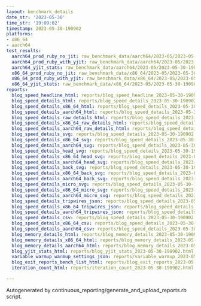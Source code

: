 ```yaml
---
layout: benchmark_details
date_str: '2023-05-30'
time_str: '19:09:02'
timestamp: 2023-05-30-190902
platforms:
- x86_64
- aarch64
test_results:
  aarch64_prod_ruby_no_jit: raw_benchmark_data/aarch64/2023-05/2023-05-30-190902_basic_benchmark_aarch64_prod_ruby_no_jit.json
  aarch64_prod_ruby_with_yjit: raw_benchmark_data/aarch64/2023-05/2023-05-30-190902_basic_benchmark_aarch64_prod_ruby_with_yjit.json
  aarch64_yjit_stats: raw_benchmark_data/aarch64/2023-05/2023-05-30-190902_basic_benchmark_aarch64_yjit_stats.json
  x86_64_prod_ruby_no_jit: raw_benchmark_data/x86_64/2023-05/2023-05-30-190902_basic_benchmark_x86_64_prod_ruby_no_jit.json
  x86_64_prod_ruby_with_yjit: raw_benchmark_data/x86_64/2023-05/2023-05-30-190902_basic_benchmark_x86_64_prod_ruby_with_yjit.json
  x86_64_yjit_stats: raw_benchmark_data/x86_64/2023-05/2023-05-30-190902_basic_benchmark_x86_64_yjit_stats.json
reports:
  blog_speed_headline_html: reports/blog_speed_headline_2023-05-30-190902.html
  blog_speed_details_html: reports/blog_speed_details_2023-05-30-190902.html
  blog_speed_details_x86_64_html: reports/blog_speed_details_2023-05-30-190902.x86_64.html
  blog_speed_details_aarch64_html: reports/blog_speed_details_2023-05-30-190902.aarch64.html
  blog_speed_details_raw_details_html: reports/blog_speed_details_2023-05-30-190902.raw_details.html
  blog_speed_details_x86_64_raw_details_html: reports/blog_speed_details_2023-05-30-190902.x86_64.raw_details.html
  blog_speed_details_aarch64_raw_details_html: reports/blog_speed_details_2023-05-30-190902.aarch64.raw_details.html
  blog_speed_details_svg: reports/blog_speed_details_2023-05-30-190902.svg
  blog_speed_details_x86_64_svg: reports/blog_speed_details_2023-05-30-190902.x86_64.svg
  blog_speed_details_aarch64_svg: reports/blog_speed_details_2023-05-30-190902.aarch64.svg
  blog_speed_details_head_svg: reports/blog_speed_details_2023-05-30-190902.head.svg
  blog_speed_details_x86_64_head_svg: reports/blog_speed_details_2023-05-30-190902.x86_64.head.svg
  blog_speed_details_aarch64_head_svg: reports/blog_speed_details_2023-05-30-190902.aarch64.head.svg
  blog_speed_details_back_svg: reports/blog_speed_details_2023-05-30-190902.back.svg
  blog_speed_details_x86_64_back_svg: reports/blog_speed_details_2023-05-30-190902.x86_64.back.svg
  blog_speed_details_aarch64_back_svg: reports/blog_speed_details_2023-05-30-190902.aarch64.back.svg
  blog_speed_details_micro_svg: reports/blog_speed_details_2023-05-30-190902.micro.svg
  blog_speed_details_x86_64_micro_svg: reports/blog_speed_details_2023-05-30-190902.x86_64.micro.svg
  blog_speed_details_aarch64_micro_svg: reports/blog_speed_details_2023-05-30-190902.aarch64.micro.svg
  blog_speed_details_tripwires_json: reports/blog_speed_details_2023-05-30-190902.tripwires.json
  blog_speed_details_x86_64_tripwires_json: reports/blog_speed_details_2023-05-30-190902.x86_64.tripwires.json
  blog_speed_details_aarch64_tripwires_json: reports/blog_speed_details_2023-05-30-190902.aarch64.tripwires.json
  blog_speed_details_csv: reports/blog_speed_details_2023-05-30-190902.csv
  blog_speed_details_x86_64_csv: reports/blog_speed_details_2023-05-30-190902.x86_64.csv
  blog_speed_details_aarch64_csv: reports/blog_speed_details_2023-05-30-190902.aarch64.csv
  blog_memory_details_html: reports/blog_memory_details_2023-05-30-190902.html
  blog_memory_details_x86_64_html: reports/blog_memory_details_2023-05-30-190902.x86_64.html
  blog_memory_details_aarch64_html: reports/blog_memory_details_2023-05-30-190902.aarch64.html
  blog_yjit_stats_html: reports/blog_yjit_stats_2023-05-30-190902.html
  variable_warmup_warmup_settings_json: reports/variable_warmup_2023-05-30-190902.warmup_settings.json
  blog_exit_reports_bench_list_html: reports/blog_exit_reports_2023-05-30-190902.bench_list.html
  iteration_count_html: reports/iteration_count_2023-05-30-190902.html

---
```

Autogenerated by continuous_reporting/generate_and_upload_reports.rb script.
